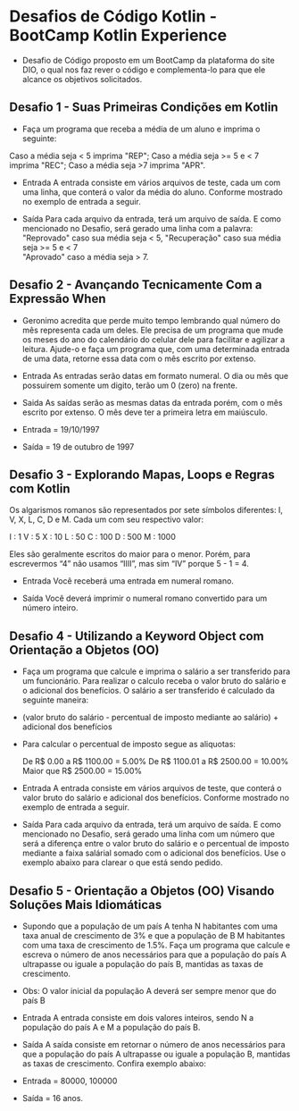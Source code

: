 # Desafios de Código Kotlin - BootCamp Kotlin Experience

- Desafio de Código proposto em um BootCamp da plataforma do site DIO, o qual nos faz rever o código e complementa-lo para que ele alcance os objetivos solicitados.

## Desafio 1 - Suas Primeiras Condições em Kotlin

- Faça um programa que receba a média de um aluno e imprima o seguinte:

Caso a média seja < 5 imprima "REP";
Caso a média seja >= 5 e < 7 imprima "REC";
Caso a média seja >7 imprima "APR".

- Entrada
A entrada consiste em vários arquivos de teste, cada um com uma linha, que conterá o valor da média do aluno. Conforme mostrado no exemplo de entrada a seguir.

- Saída
Para cada arquivo da entrada, terá um arquivo de saída. E como mencionado no Desafio, será gerado uma linha com a palavra:
 "Reprovado" caso sua média seja < 5, 
 "Recuperação" caso sua média seja >= 5 e < 7  
 "Aprovado" caso a média seja > 7. 


## Desafio 2 - Avançando Tecnicamente Com a Expressão When

- Geronimo acredita que perde muito tempo lembrando qual número do mês representa cada um deles. Ele precisa de um programa que mude os meses do ano do calendário do celular dele para facilitar e agilizar a leitura. Ajude-o e faça um programa que, com uma determinada entrada de uma data, retorne essa data com o mês escrito por extenso.

- Entrada
As entradas serão datas em formato numeral. O dia ou mês que possuirem somente um digito, terão um 0 (zero) na frente.

- Saida
As saídas serão as mesmas datas da entrada porém, com o mês escrito por extenso. O mês deve ter a primeira letra em maiúsculo.

- Entrada = 19/10/1997
- Saída = 19 de outubro de 1997               

## Desafio 3 - Explorando Mapas, Loops e Regras com Kotlin

Os algarismos romanos são representados por sete símbolos diferentes: I, V, X, L, C, D e M. Cada um com seu respectivo valor: 

 I : 1 
 V : 5 
 X : 10 
 L : 50 
 C : 100 
 D : 500 
 M : 1000 

Eles são geralmente escritos do maior para o menor. Porém, para escrevermos “4” não usamos “IIII”, mas sim “IV” porque 5 - 1 = 4.

- Entrada
Você receberá uma entrada em numeral romano.

- Saída
Você deverá imprimir o numeral romano convertido para um número inteiro. 

## Desafio 4 - Utilizando a Keyword Object com Orientação a Objetos (OO)

- Faça um programa que calcule e imprima o salário a ser transferido para um funcionário. Para realizar o calculo receba o valor bruto do salário e o adicional dos benefícios. O salário a ser transferido é calculado da seguinte maneira: 

- (valor bruto do salário - percentual de imposto mediante ao salário) + adicional dos benefícios

- Para calcular o percentual de imposto segue as aliquotas:

    De R$ 0.00 a R$ 1100.00 = 5.00%
    De R$ 1100.01 a R$ 2500.00 = 10.00%
    Maior que R$ 2500.00 = 15.00%

- Entrada
A entrada consiste em vários arquivos de teste, que conterá o valor bruto do salário e adicional dos benefícios. Conforme mostrado no exemplo de entrada a seguir.

- Saída
Para cada arquivo da entrada, terá um arquivo de saída. E como mencionado no Desafio, será gerado uma linha com um número que será a diferença entre o valor bruto do salário e o percentual de imposto mediante a faixa salárial somado com o adicional dos benefícios. Use o exemplo abaixo para clarear o que está sendo pedido.

## Desafio 5 - Orientação a Objetos (OO) Visando Soluções Mais Idiomáticas

- Supondo que a população de um país A tenha N habitantes com uma taxa anual de crescimento de 3% e que a população de B M habitantes com uma taxa de crescimento de 1.5%. Faça um programa que calcule e escreva o número de anos necessários para que a população do país A ultrapasse ou iguale a população do país B, mantidas as taxas de crescimento.

- Obs: O valor inicial da população A deverá ser sempre menor que do país B

- Entrada
A entrada consiste em dois valores inteiros, sendo N a população do país A e M a população do país B.

- Saída
A saída consiste em retornar o número de anos necessários para que a população do país A ultrapasse ou iguale a população B, mantidas as taxas de crescimento. Confira exemplo abaixo:

- Entrada = 80000, 100000
- Saída = 16 anos.
